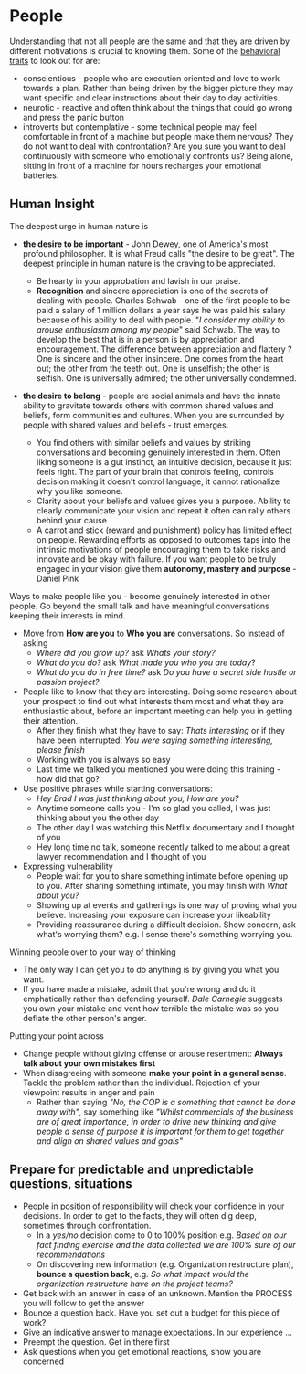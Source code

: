 # People

Understanding that not all people are the same and that they are driven by different motivations is crucial to knowing them. Some of the [behavioral traits](https://www.scienceofpeople.com/category/behavioral-psychology) to look out for are:

* conscientious - people who are execution oriented and love to work towards a plan. Rather than being driven by the bigger picture they may want specific and clear instructions about their day to day activities.
* neurotic - reactive and often think about the things that could go wrong and press the panic button
* introverts but contemplative - some technical people may feel comfortable in front of a machine but people make them nervous? They do not want to deal with confrontation? Are you sure you want to deal continuously with someone who emotionally confronts us? Being alone, sitting in front of a machine for hours recharges your emotional batteries.

## Human Insight

The deepest urge in human nature is

* **the desire to be important** - John Dewey, one of America's most profound philosopher. It is what Freud calls "the desire to be great". The deepest principle in human nature is the craving to be appreciated.
  * Be hearty in your approbation and lavish in our praise.
  * **Recognition** and sincere appreciation is one of the secrets of dealing with people. Charles Schwab - one of the first people to be paid a salary of 1 million dollars a year says he was paid his salary because of his ability to deal with people. "*I consider my ability to arouse enthusiasm among my people*" said Schwab. The way to develop the best that is in a person is by appreciation and encouragement. The difference between appreciation and flattery ? One is sincere and the other insincere. One comes from the heart out; the other from the teeth out. One is unselfish; the other is selfish. One is universally admired; the other universally condemned.
  
* **the desire to belong** - people are social animals and have the innate ability to gravitate towards others with common shared values and beliefs, form communities and cultures. When you are surrounded by people with shared values and beliefs - trust emerges.
  * You find others with similar beliefs and values by striking conversations and becoming genuinely interested in them. Often liking someone is a gut instinct, an intuitive decision, because it just feels right. The part of your brain that controls feeling, controls decision making it doesn't control language, it cannot rationalize why you like someone.
  * Clarity about your beliefs and values gives you a purpose. Ability to clearly communicate your vision and repeat it often can rally others behind your cause
  * A carrot and stick (reward and punishment) policy has limited effect on people. Rewarding efforts as opposed to outcomes taps into the intrinsic motivations of people encouraging them to take risks and innovate and be okay with failure. If you want people to be truly engaged in your vision give them **autonomy, mastery and purpose** - Daniel Pink
  
Ways to make people like you - become genuinely interested in other people. Go beyond the small talk and have meaningful conversations keeping their interests in mind.

* Move from **How are you** to **Who you are** conversations. So instead of asking
  * *Where did you grow up?* ask *Whats your story?*
  * *What do you do?* ask *What made you who you are today*?
  * *What do you do in free time?* ask *Do you have a secret side hustle or passion project?*
* People like to know that they are interesting. Doing some research about your prospect to find out what interests them most and what they are enthusiastic about, before an important meeting can help you in getting their attention.
  * After they finish what they have to say: *Thats interesting* or if they have been interrupted: *You were saying something interesting, please finish*
  * Working with you is always so easy
  * Last time we talked you mentioned you were doing this training - how did that go?
* Use positive phrases while starting conversations:
  * *Hey Brad I was just thinking about you, How are you?*
  * Anytime someone calls you - I'm so glad you called, I was just thinking about you the other day
  * The other day I was watching this Netflix documentary and I thought of you
  * Hey long time no talk, someone recently talked to me about a great lawyer recommendation and I thought of you
* Expressing vulnerability
  * People wait for you to share something intimate before opening up to you. After sharing something intimate, you may finish with *What about you?*
  * Showing up at events and gatherings is one way of proving what you believe. Increasing your exposure can increase your likeability
  * Providing reassurance during a difficult decision. Show concern, ask what's worrying them? e.g. I sense there's something worrying you.

Winning people over to your way of thinking

* The only way I can get you to do anything is by giving you what you want.
* If you have made a mistake, admit that you're wrong and do it emphatically rather than defending yourself. *Dale Carnegie* suggests you own your mistake and vent how terrible the mistake was so you deflate the other person's anger.
  
Putting your point across

* Change people without giving offense or arouse resentment: **Always talk about your own mistakes first**
* When disagreeing with someone **make your point in a general sense**. Tackle the problem rather than the individual. Rejection of your viewpoint results in anger and pain
  * Rather than saying *"No, the COP is a something that cannot be done away with"*, say something like
  *"Whilst commercials of the business are of great importance, in order to drive new thinking and give people a sense of purpose it is important for them to get together and align on shared values and goals"*

## Prepare for predictable and unpredictable questions, situations

* People in position of responsibility will check your confidence in your decisions. In order to get to the facts, they will often dig deep, sometimes through confrontation.
  * In a *yes/no* decision come to 0 to 100% position e.g. *Based on our fact finding exercise and the data collected we are 100% sure of our recommendations*
  * On discovering new information (e.g. Organization restructure plan), **bounce a question back**, e.g. *So what impact would the organization restructure have on the project teams?*
* Get back with an answer in case of an unknown. Mention the PROCESS you will follow to get the answer
* Bounce a question back. Have you set out a budget for this piece of work?
* Give an indicative answer to manage expectations. In our experience ...
* Preempt the question. Get in there first
* Ask questions when you get emotional reactions, show you are concerned
